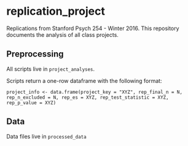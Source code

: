 # replication_project

Replications from Stanford Psych 254 - Winter 2016. This repository documents the analysis of all class projects. 

## Preprocessing

All scripts live in `project_analyses`.

Scripts return a one-row dataframe with the following format:

`project_info <- data.frame(project_key = "XYZ",
                           rep_final_n = N,
                           rep_n_excluded = N,
                           rep_es = XYZ,
                           rep_test_statistic = XYZ,
                           rep_p_value = XYZ)`

## Data

Data files live in `processed_data`
